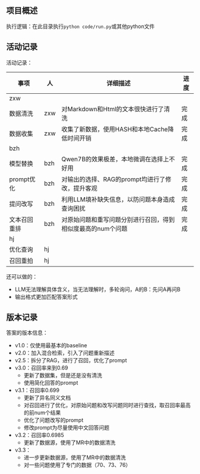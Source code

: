 ## 项目概述

执行逻辑：在此目录执行`python code/run.py`或其他python文件

## 活动记录

活动记录：

| 事项         | 人   | 详细描述                                                    | 进度 |
| ------------ | ---- | ----------------------------------------------------------- | ---- |
| zxw          |      |                                                             |      |
| 数据清洗     | zxw  | 对Markdown和Html的文本很快进行了清洗                        | 完成 |
| 数据收集     | zxw  | 收集了新数据，使用HASH和本地Cache降低时间开销               | 完成 |
| bzh          |      |                                                             |      |
| 模型替换     | bzh  | Qwen7B的效果极差，本地微调在选择上不好用                    | 完成 |
| prompt优化   | bzh  | 对输出的选择、RAG的prompt均进行了修改，提升客观             | 完成 |
| 提问改写     | bzh  | 利用LLM填补缺失信息，以防问题本身造成查询困扰               | 完成 |
| 文本召回重排 | bzh  | 对原始问题和重写问题分别进行召回，得到相似度最高的num个问题 | 完成 |
| hj           |      |                                                             |      |
| 优化查询     | hj   |                                                             |      |
| 召回重拍     | hj   |                                                             |      |

还可以做的：

- LLM无法理解具体含义，当无法理解时，多轮询问，A的B：先问A再问B
- 输出格式更加匹配答案形式

## 版本记录

答案的版本信息：

- v1.0：仅使用最基本的baseline
- v2.0：加入混合检索，引入了问题重新描述
- v2.5：拆分了RAG，进行了召回，优化了prompt
- v3.0：召回率来到0.69
  - 更新了数据集，但是还是没有清洗
  - 使用简化回答的prompt
- v3.1：召回率0.699
  - 更新了异名同义文档
  - 对召回进行了优化，对原始问题和改写问题同时进行查找，取召回率最高的前num个结果
  - 优化了问题改写的prompt
  - 修改prompt为尽量使用中文回答问题
- v3.2：召回率0.6985
  - 更新了数据源，使用了MR中的数据清洗
- v3.3：
  - 进一步更新数据源，使用了MR中的数据清洗
  - 对一些问题使用了专门的数据（70、73、76）